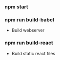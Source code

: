 
### npm start

### npm run build-babel
  
- Build webserver

### npm run build-react

- Build static react files
